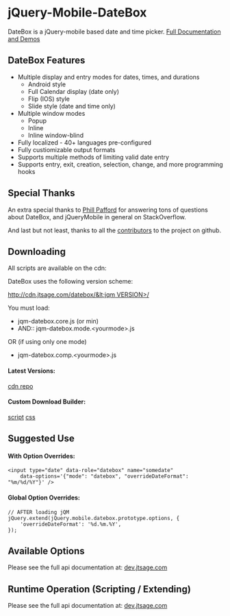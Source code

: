 jQuery-Mobile-DateBox
=====================

DateBox is a jQuery-mobile based date and time picker. [Full Documentation and Demos](http://dev.jtsage.com/jQM-DateBox/)

DateBox Features
----------------

 - Multiple display and entry modes for dates, times, and durations
   - Android style
   - Full Calendar display (date only)
   - Flip (IOS) style
   - Slide style (date and time only)
 - Multiple window modes
   - Popup
   - Inline
   - Inline window-blind
 - Fully localized - 40+ languages pre-configured
 - Fully custiomizable output formats
 - Supports multiple methods of limiting valid date entry
 - Supports entry, exit, creation, selection, change, and more programming hooks

Special Thanks
--------------

An extra special thanks to [Phill Pafford](http://stackoverflow.com/users/93966/phill-pafford) for answering tons of questions about DateBox, and jQueryMobile in general on StackOverflow.

And last but not least, thanks to all the [contributors](https://github.com/jtsage/jquery-mobile-datebox/contributors) to the project on github.

Downloading
-----------

All scripts are available on the cdn:

DateBox uses the following version scheme:

[http://cdn.jtsage.com/datebox/&lt;jqm VERSION&gt;/](http//cdn.jtsage.com/datebox/)

You must load:
* jqm-datebox.core.js (or min)
* AND:: jqm-datebox.mode.&lt;yourmode&gt;.js

OR (if using only one mode)
* jqm-datebox.comp.&lt;yourmode&gt;.js

#### Latest Versions:

[cdn repo](http://cdn.jtsage.com/datebox/latest/)

#### Custom Download Builder:

[script](http://dev.jtsage.com/jQM-DateBox/builder/)
[css](http://dev.jtsage.com/jQM-DateBox/theme/)

Suggested Use
-------------

#### With Option Overrides:
	
	<input type="date" data-role="datebox" name="somedate"
		data-options='{"mode": "datebox", "overrideDateFormat": "%m/%d/%Y"}' />
		
#### Global Option Overrides:
	
	// AFTER loading jQM
	jQuery.extend(jQuery.mobile.datebox.prototype.options, {
		'overrideDateFormat': '%d.%m.%Y',
	});

Available Options
-----------------

Please see the full api documentation at: [dev.jtsage.com](http://dev.jtsage.com/jQM-DateBox/api/)

Runtime Operation (Scripting / Extending)
-----------------------------------------

Please see the full api documentation at: [dev.jtsage.com](http://dev.jtsage.com/jQM-DateBox/api/)

